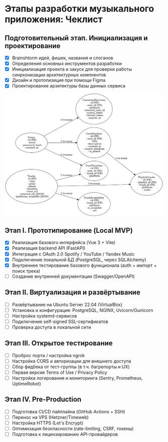 # Этапы разработки музыкального приложения: Чеклист

## Подготовительный этап. Инициализация и проектирование

- [x] Brainshtorm идей, фишек, названия и слоганов
- [x] Определения основных инструментов разработки
- [x] Инициализация проекта и закуск для проверки работы синрхонизации архитектурных компнентов
- [x] Дизайн и протопизиция при помощи Figma
- [x] Проектирование арзитектуры базы данных сервиса

![database_graph](image.png)

## Этап I. Прототипирование (Local MVP)

- [x] Реализация базового интерфейса (Vue 3 + Vite)
- [x] Реализация backend API (FastAPI)
- [x] Интеграция с OAuth 2.0 Spotify / YouTube / Yandex Music
- [x] Подключение локальной БД (PostgreSQL, через SQLAlchemy)
- [x] Внутреннее тестирование базового функционала (auth + импорт + поиск трека)
- [ ] Создание внутренней документации (Swagger/OpenAPI)

## Этап II. Виртуализация и развёртывание

- [ ] Развёртывание на Ubuntu Server 22.04 (VirtualBox)
- [ ] Установка и конфигурация: PostgreSQL, NGINX, Uvicorn/Gunicorn
- [ ] Настройка systemd-сервисов
- [ ] Подключение self-signed SSL-сертификатов
- [ ] Проверка доступа в локальной сети

## Этап III. Открытое тестирование

- [ ] Проброс порта / настройка ngrok
- [ ] Настройка CORS и авторизации для внешнего доступа
- [ ] Сбор фидбека от тест-группы (в т.ч. багрепорты и UX)
- [ ] Первая версия Terms of Use / Privacy Policy
- [ ] Настройка логирования и мониторинга (Sentry, Prometheus, UptimeRobot)

## Этап IV. Pre-Production

- [ ] Подготовка CI/CD пайплайна (GitHub Actions + SSH)
- [ ] Перенос на VPS (Hetzner/Timeweb)
- [ ] Настройка HTTPS (Let's Encrypt)
- [ ] Оптимизация безопасности (rate-limiting, CSRF, токены)
- [ ] Подготовка к лицензированию API-провайдеров

